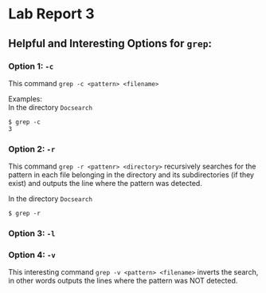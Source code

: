 # Lab Report 3
## Helpful and Interesting Options for `grep`:
### Option 1: `-c`
This command `grep -c <pattern> <filename>`

Examples:\
In the directory `Docsearch`
```
$ grep -c 
3
```

### Option 2: `-r`
This command `grep -r <pattenr> <directory>` recursively searches for the pattern in each file belonging in the directory and its subdirectories (if they exist) and outputs the line where the pattern was detected.

In the directory `Docsearch`
```
$ grep -r 
```
### Option 3: `-l`

### Option 4: `-v`
This interesting command `grep -v <pattern> <filename>` inverts the search, in other words outputs the lines where the pattern was NOT detected.
